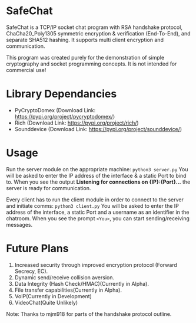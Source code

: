 # SafeChat

SafeChat is a TCP/IP socket chat program with RSA handshake protocol, ChaCha20_Poly1305 symmetric encryption & verification (End-To-End), and separate SHA512 hashing. It supports multi client encryption and communication.

This program was created purely for the demonstration of simple cryptography and socket programming concepts. It is not intended for commercial use!

# Library Dependancies

  - PyCryptoDomex (Download Link: https://pypi.org/project/pycryptodomex/)
  - Rich (Download Link: https://pypi.org/project/rich/)
  - Sounddevice (Download Link: https://pypi.org/project/sounddevice/)
  
# Usage
Run the server module on the appropriate machine:
    `python3 server.py`
You will be asked to enter the IP address of the interface & a static Port to bind to. When you see the output **Listening for connections on {IP}:{Port}...** the server is ready for communication.

Every client has to run the client module in order to connect to the server and initiate comms:
    `python3 client.py`
You will be asked to enter the IP address of the interface, a static Port and a username as an identifier in the chatroom. When you see the prompt `<You>`, you can start sending/receiving messages.

# Future Plans
1. Increased security through improved encryption protocol (Forward Secrecy, EC).
2. Dynamic send/receive collision aversion.
3. Data Integrity (Hash Check/HMAC)(Currently in Alpha).
4. File transfer capabilities(Currently in Alpha).
5. VoIP(Currently in Development)
6. VideoChat(Quite Unlikely)

Note: Thanks to mjm918 for parts of the handshake protocol outline.
